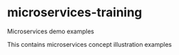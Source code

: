 # microservices-training
Microservices demo examples

This contains microservices concept illustration examples
